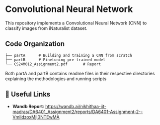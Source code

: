 # Convolutional Neural Network 

This repository implements a Convolutional Neural Network (CNN) to classify images from iNaturalist dataset. </br>

## Code Organization
```
├── partA      # Building and training a CNN from scratch
├── partB      # Finetuning pre-trained model 
└── CS24M012_Assignment2.pdf       # Report
```

Both partA and partB contains readme files in their respective directories explaining the methodologies and running scripts


## 🔗 Useful Links
- **Wandb Report**: https://wandb.ai/nikhithaa-iit-madras/DA6401_Assignment2/reports/DA6401-Assignment-2--VmlldzoxMjI0NTEwMA